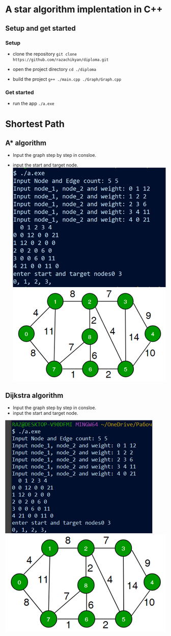 # A star algorithm implentation in C++

## Setup and get started

### Setup

- clone the repository
`git clone https://github.com/razachikyan/diploma.git`

- open the project directory
`cd ./diploma`

- build the project
`g++ ./main.cpp ./Graph/Graph.cpp`

### Get started

- run the app
`./a.exe`

# Shortest Path

## A* algorithm

- Input the graph step by step in consloe.

- input the start and target node.
![Console](./public/console.png)
![Graph](./public/graph.png)

## Dijkstra algorithm

- Input the graph step by step in consloe.
- input the start and target node.

![Dijkstra](./public/dijkstra.png)
![Graph](./public/graph.png)